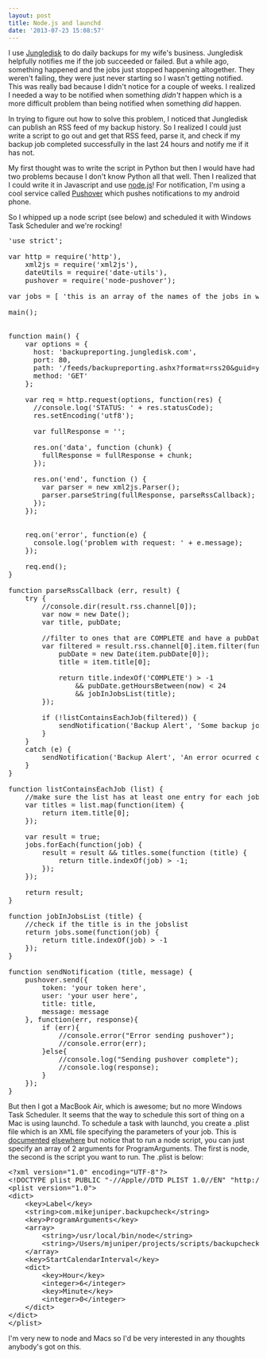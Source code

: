 ```yaml
---
layout: post
title: Node.js and launchd
date: '2013-07-23 15:08:57'
---
```


I use <a href="https://www.jungledisk.com/">Jungledisk</a> to do daily backups for my wife's business. Jungledisk helpfully notifies me if the job succeeded or failed. But a while ago, something happened and the jobs just stopped happening altogether. They weren't failing, they were just never starting so I wasn't getting notified. This was really bad because I didn't notice for a couple of weeks. I realized I needed a way to be notified when something <em>didn't</em> happen which is a more difficult problem than being notified when something <em>did</em> happen.

In trying to figure out how to solve this problem, I noticed that Jungledisk can publish an RSS feed of my backup history. So I realized I could just write a script to go out and get that RSS feed, parse it, and check if my backup job completed successfully in the last 24 hours and notify me if it has not.

My first thought was to write the script in Python but then I would have had two problems because I don't know Python all that well. Then I realized that I could write it in Javascript and use <a href="http://nodejs.org/">node.js</a>! For notification, I'm using a cool service called <a href="https://pushover.net/">Pushover</a> which pushes notifications to my android phone. 

So I whipped up a node script (see below) and scheduled it with Windows Task Scheduler and we're rocking!

<pre>
'use strict';

var http = require('http'),
	xml2js = require('xml2js'),
	dateUtils = require('date-utils'),
	pushover = require('node-pushover');

var jobs = [ 'this is an array of the names of the jobs in which you are interested' ];

main();


function main() {
	var options = {
	  host: 'backupreporting.jungledisk.com',
	  port: 80,
	  path: '/feeds/backupreporting.ashx?format=rss20&guid=yourguidhere',
	  method: 'GET'
	};

	var req = http.request(options, function(res) {
	  //console.log('STATUS: ' + res.statusCode);
	  res.setEncoding('utf8');

	  var fullResponse = '';

	  res.on('data', function (chunk) {
	  	fullResponse = fullResponse + chunk;  	
	  });

	  res.on('end', function () {  	
	    var parser = new xml2js.Parser();
	    parser.parseString(fullResponse, parseRssCallback);
	  });
	});


	req.on('error', function(e) {
	  console.log('problem with request: ' + e.message);
	});

	req.end();
}

function parseRssCallback (err, result) {
	try {
		//console.dir(result.rss.channel[0]);
		var now = new Date();	
		var title, pubDate;

		//filter to ones that are COMPLETE and have a pubDate in the last 24 hours
		var filtered = result.rss.channel[0].item.filter(function(item) {
			pubDate = new Date(item.pubDate[0]);
			title = item.title[0];		

			return title.indexOf('COMPLETE') > -1
				&& pubDate.getHoursBetween(now) < 24
				&& jobInJobsList(title);
		});

		if (!listContainsEachJob(filtered)) {
			sendNotification('Backup Alert', 'Some backup jobs did not complete!');
		}
	} 
	catch (e) {
		sendNotification('Backup Alert', 'An error ocurred checking backup status!');
	}
}

function listContainsEachJob (list) {
	//make sure the list has at least one entry for each job we care about
	var titles = list.map(function(item) {
		return item.title[0];
	});

	var result = true;
	jobs.forEach(function(job) {
		result = result && titles.some(function (title) {
			return title.indexOf(job) > -1;
		});
	});

	return result;
}

function jobInJobsList (title) {	
	//check if the title is in the jobslist
	return jobs.some(function(job) {
		return title.indexOf(job) > -1
	});
}

function sendNotification (title, message) {
	pushover.send({  
	    token: 'your token here',
	    user: 'your user here',
	    title: title,
	    message: message
	}, function(err, response){
	    if (err){
	        //console.error("Error sending pushover");
	        //console.error(err);
	    }else{
	        //console.log("Sending pushover complete");
	        //console.log(response);
	    }
	});	
}
</pre>

But then I got a MacBook Air, which is awesome; but no more Windows Task Scheduler. It seems that the way to schedule this sort of thing on a Mac is using launchd. To schedule a task with launchd, you create a .plist file which is an XML file specifying the parameters of your job. This is <a href="http://nathangrigg.net/2012/07/schedule-jobs-using-launchd/">documented</a> <a href="http://developer.apple.com/library/mac/documentation/Darwin/Reference/ManPages/man5/launchd.plist.5.html">elsewhere</a> but notice that to run a node script, you can just specify an array of 2 arguments for ProgramArguments. The first is node, the second is the script you want to run. The .plist is below:
<pre>
&lt;?xml version="1.0" encoding="UTF-8"?&gt;
&lt;!DOCTYPE plist PUBLIC "-//Apple//DTD PLIST 1.0//EN" "http://www.apple.com/DTDs/PropertyList-1.0.dtd"&gt;
&lt;plist version="1.0"&gt;
&lt;dict&gt;
    &lt;key&gt;Label&lt;/key&gt;
    &lt;string&gt;com.mikejuniper.backupcheck&lt;/string&gt;
    &lt;key&gt;ProgramArguments&lt;/key&gt;
    &lt;array&gt;
        &lt;string&gt;/usr/local/bin/node&lt;/string&gt;
        &lt;string&gt;/Users/mjuniper/projects/scripts/backupcheck.js&lt;/string&gt;
    &lt;/array&gt;
    &lt;key&gt;StartCalendarInterval&lt;/key&gt;
    &lt;dict&gt;
        &lt;key&gt;Hour&lt;/key&gt;
        &lt;integer&gt;6&lt;/integer&gt;
        &lt;key&gt;Minute&lt;/key&gt;
        &lt;integer&gt;0&lt;/integer&gt;
    &lt;/dict&gt;
&lt;/dict&gt;
&lt;/plist&gt;
</pre>

I'm very new to node and Macs so I'd be very interested in any thoughts anybody's got on this.